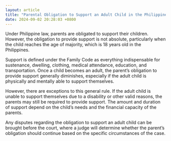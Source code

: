 ```yaml
---
layout: article
title: "Parental Obligation to Support an Adult Child in the Philippines"
date: 2024-09-02 20:28:03 +0800
---
```


<p>Under Philippine law, parents are obligated to support their children. However, the obligation to provide support is not absolute, particularly when the child reaches the age of majority, which is 18 years old in the Philippines.</p><p>Support is defined under the Family Code as everything indispensable for sustenance, dwelling, clothing, medical attendance, education, and transportation. Once a child becomes an adult, the parent’s obligation to provide support generally diminishes, especially if the adult child is physically and mentally able to support themselves.</p><p>However, there are exceptions to this general rule. If the adult child is unable to support themselves due to a disability or other valid reasons, the parents may still be required to provide support. The amount and duration of support depend on the child’s needs and the financial capacity of the parents.</p><p>Any disputes regarding the obligation to support an adult child can be brought before the court, where a judge will determine whether the parent’s obligation should continue based on the specific circumstances of the case.</p>